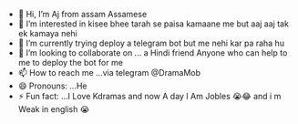 - 👋 Hi, I’m Aj from assam Assamese 
- 👀 I’m interested in kisee bhee tarah se paisa kamaane me but aaj aaj tak ek kamaya nehi
- 🌱 I’m currently trying deploy a telegram bot but me nehi kar pa raha hu
- 💞️ I’m looking to collaborate on ... a Hindi friend Anyone who can help to me to deploy the bot for me
- 📫 How to reach me ...via telegram @DramaMob
- 😄 Pronouns: ...He
- ⚡ Fun fact: ...I Love Kdramas and now A day I Am Jobles 😭😂 and i m Weak in english 😭

<!---
HyperRepo/HyperRepo is a ✨ special ✨ repository because its `README.md` (this file) appears on your GitHub profile.
You can click the Preview link to take a look at your changes.
--->
